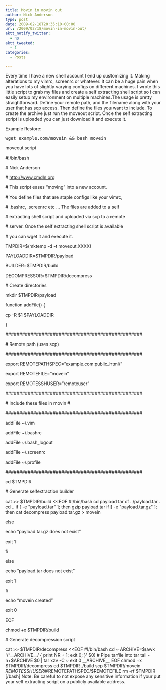 ```yaml
---
title: Movin in movin out
author: Nick Anderson
type: post
date: 2009-02-18T20:35:10+00:00
url: /2009/02/18/movin-in-movin-out/
aktt_notify_twitter:
  - no
aktt_tweeted:
  - 1
categories:
  - Posts

---
```

Every time I have a new shell account I end up customizing it. Making alterations to my vimrc, screenrc or whatever. It can be a huge pain when you have lots of slightly varying configs on different machines. I wrote this little script to grab my files and create a self extracting shell script so I can easily setup my environment on multiple machines.<!--more-->The usage is pretty straightforward. Define your remote path, and the filename along with your user that has scp access. Then define the files you want to include. To create the archive just run the moveout script. Once the self extracting script is uploaded you can just download it and execute it.

Example Restore:

<pre class="brush: bash; title: ; notranslate" title="">wget example.com/movein && bash movein
</pre>

moveout script

#!/bin/bash
  
\# Nick Anderson
  
\# http://www.cmdln.org

\# This script eases &#8220;moving&#8221; into a new account.
  
\# You define files that are staple configs like your vimrc,
  
\# .bashrc, .screenrc etc &#8230; The files are added to a self
  
\# extracting shell script and uploaded via scp to a remote
  
\# server. Once the self extracting shell script is available
  
\# you can wget it and execute it. 

TMPDIR=$(mktemp -d -t moveout.XXXX)
  
PAYLOADDIR=$TMPDIR/payload
  
BUILDER=$TMPDIR/build
  
DECOMPRESSOR=$TMPDIR/decompress

\# Create directories
  
mkdir $TMPDIR/payload

function addFile() {
      
cp -R $1 $PAYLOADDIR
  
}

#################################################
  
\# Remote path (uses scp)
  
#################################################
  
export REMOTEPATHSPEC=&#8221;example.com:public_html/&#8221;
  
export REMOTEFILE=&#8221;movein&#8221;
  
export REMOTESSHUSER=&#8221;remoteuser&#8221;

#################################################
  
\# Include these files in movin #
  
#################################################
  
addFile ~/.vim
  
addFile ~/.bashrc
  
addFile ~/.bash_logout
  
addFile ~/.screenrc
  
addFile ~/.profile
  
#################################################

cd $TMPDIR

\# Generate selfextraction builder
  
cat >> $TMPDIR/build <<EOF #!/bin/bash cd payload tar cf ../payload.tar . cd .. if [ -e "payload.tar" ]; then gzip payload.tar if [ -e "payload.tar.gz" ]; then cat decompress payload.tar.gz > movein
  
else
  
echo &#8220;payload.tar.gz does not exist&#8221;
  
exit 1
  
fi
  
else
  
echo &#8220;payload.tar does not exist&#8221;
  
exit 1
  
fi

echo &#8220;movein created&#8221;
  
exit 0
  
EOF
  
chmod +x $TMPDIR/build

\# Generate decompression script
  
cat >> $TMPDIR/decompress <<EOF #!/bin/bash cd ~ ARCHIVE=\$(awk '/^\_\_ARCHIVE\_\_/ { print NR + 1; exit 0; }' \$0) # Pipe tarfile into tar tail -n+\$ARCHIVE \$0 | tar xzv -C ~ exit 0 \_\_ARCHIVE\_\_ EOF chmod +x $TMPDIR/decompress cd $TMPDIR ./build scp $TMPDIR/movein $REMOTESSHUSER@$REMOTEPATHSPEC/$REMOTEFILE rm -rf $TMPDIR [/bash] Note: Be careful to not expose any sensitive information if your put your self extracting script on a publicly available address.